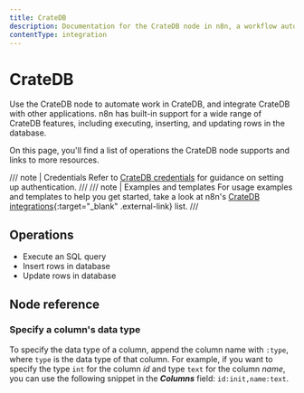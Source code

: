 ```yaml
---
title: CrateDB
description: Documentation for the CrateDB node in n8n, a workflow automation platform. Includes details of operations and configuration, and links to examples and credentials information.
contentType: integration
---
```


# CrateDB

Use the CrateDB node to automate work in CrateDB, and integrate CrateDB with other applications. n8n has built-in support for a wide range of CrateDB features, including executing, inserting, and updating rows in the database.

On this page, you'll find a list of operations the CrateDB node supports and links to more resources.

/// note | Credentials
Refer to [CrateDB credentials](/integrations/builtin/credentials/cratedb/) for guidance on setting up authentication. 
///
/// note | Examples and templates
For usage examples and templates to help you get started, take a look at n8n's [CrateDB integrations](https://n8n.io/integrations/cratedb/){:target="_blank" .external-link} list.
///

## Operations

* Execute an SQL query
* Insert rows in database
* Update rows in database


## Node reference

### Specify a column's data type

To specify the data type of a column, append the column name with `:type`, where `type` is the data type of that column. For example, if you want to specify the type `int` for the column *id* and type `text` for the column *name*, you can use the following snippet in the ***Columns*** field: `id:init,name:text`.





